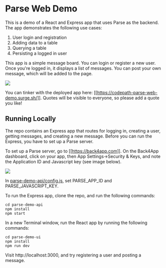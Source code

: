 # Parse Web Demo

This is a demo of a React and Express app that uses Parse as the backend. The app demonstrates the following use cases:

1. User login and registration
2. Adding data to a table
3. Querying a table
4. Persisting a logged in user

This app is a simple message board. You can login or register a new user. Once you're logged in, it displays a list of messages. You can post your own message, which will be added to the page.

<img src="https://i.imgur.com/2l6nR6A.gif" />

You can tinker with the deployed app here: [[https://codepath-parse-web-demo.surge.sh/]]. Quotes will be visible to everyone, so please add a quote you like!

## Running Locally

The repo contains an Express app that routes for logging in, creating a user, getting messages, and creating a new message. Before you can run the Express, you have to set up a Parse server.

To set up a Parse server, go to [[https://back4app.com]]. On the Back4App dashboard, click on your app, then App Settings->Security & Keys, and note the Application ID and Javascript key (see image below).

<img src="https://i.imgur.com/ww6ZPSk.png" />

In [parse-demo-api/config.js](https://github.com/codepath/parse-web-demo/blob/main/parse-demo-api/config.js#L1-L2), set PARSE_APP_ID and PARSE_JAVASCRIPT_KEY.

To run the Express app, clone the repo, and run the following commands:

```
cd parse-demo-api
npm install
npm start
```

In a new Terminal window, run the React app by running the following commands:

```
cd parse-demo-ui
npm install
npm run dev
```

Visit http://localhost:3000, and try registering a user and posting a message.
